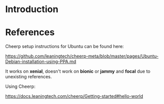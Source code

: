 # Introduction


# References

Cheerp setup instructions for Ubuntu can be found here:

https://github.com/leaningtech/cheerp-meta/blob/master/pages/Ubuntu-Debian-installation-using-PPA.md

It works on **xenial**, doesn't work on **bionic** or **jammy** and **focal** due to unexisting references.

Using Cheerp:

https://docs.leaningtech.com/cheerp/Getting-started#hello-world
